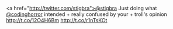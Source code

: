\<a href="http://twitter.com/stigbra">@stigbra</a> Just doing what <a href="http://twitter.com/codinghorror">@codinghorror</a> intended + really confused by your + troll's opinion <a href="http://t.co/12O4H6Bm">http://t.co/12O4H6Bm</a> <a href="http://t.co/r1nTsKOt">http://t.co/r1nTsKOt</a>